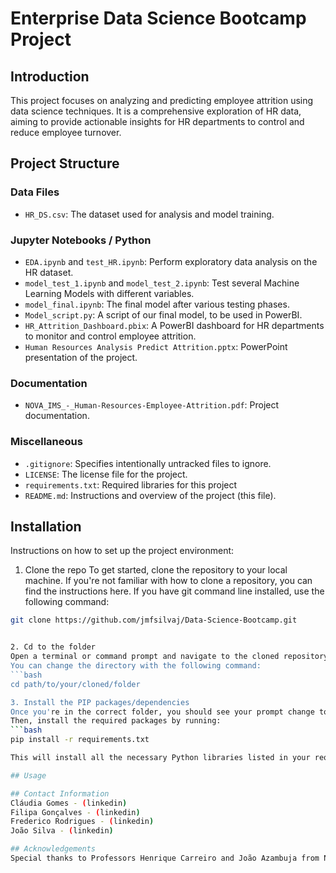 # Enterprise Data Science Bootcamp Project

## Introduction
This project focuses on analyzing and predicting employee attrition using data science techniques. It is a comprehensive exploration of HR data, aiming to provide actionable insights for HR departments to control and reduce employee turnover.

## Project Structure

### Data Files
- `HR_DS.csv`: The dataset used for analysis and model training.

### Jupyter Notebooks / Python
- `EDA.ipynb` and `test_HR.ipynb`: Perform exploratory data analysis on the HR dataset.
- `model_test_1.ipynb` and `model_test_2.ipynb`: Test several Machine Learning Models with different variables.
- `model_final.ipynb`: The final model after various testing phases.
- `Model_script.py`: A script of our final model, to be used in PowerBI.
- `HR_Attrition_Dashboard.pbix`: A PowerBI dashboard for HR departments to monitor and control employee attrition.
- `Human Resources Analysis Predict Attrition.pptx`: PowerPoint presentation of the project.

### Documentation
- `NOVA_IMS_-_Human-Resources-Employee-Attrition.pdf`: Project documentation.

### Miscellaneous
- `.gitignore`: Specifies intentionally untracked files to ignore.
- `LICENSE`: The license file for the project.
- `requirements.txt`: Required libraries for this project
- `README.md`: Instructions and overview of the project (this file).

## Installation
Instructions on how to set up the project environment:

1. Clone the repo
To get started, clone the repository to your local machine. If you're not familiar with how to clone a repository, you can find the instructions here.
If you have git command line installed, use the following command:
```bash
git clone https://github.com/jmfsilvaj/Data-Science-Bootcamp.git


2. Cd to the folder
Open a terminal or command prompt and navigate to the cloned repository's folder. If you need help changing directories, here are the instructions.
You can change the directory with the following command:
```bash
cd path/to/your/cloned/folder

3. Install the PIP packages/dependencies
Once you're in the correct folder, you should see your prompt change to indicate you're in the project directory (e.g., YourProjectName $). If not, make sure you've navigated to the right directory.
Then, install the required packages by running:
```bash
pip install -r requirements.txt

This will install all the necessary Python libraries listed in your requirements.txt file.

## Usage

## Contact Information
Cláudia Gomes - (linkedin)
Filipa Gonçalves - (linkedin)
Frederico Rodrigues - (linkedin)
João Silva - (linkedin)

## Acknowledgements
Special thanks to Professors Henrique Carreiro and João Azambuja from NOVA IMS for their guidance and support throughout this project.
